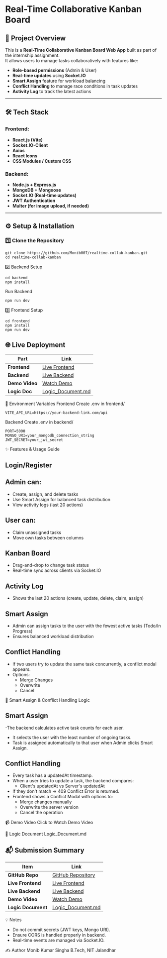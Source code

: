 # Real-Time Collaborative Kanban Board

## 🚀 Project Overview

This is a **Real-Time Collaborative Kanban Board Web App** built as part of the internship assignment.  
It allows users to manage tasks collaboratively with features like:

- **Role-based permissions** (Admin & User)
- **Real-time updates** using **Socket.IO**
- **Smart Assign** feature for workload balancing
- **Conflict Handling** to manage race conditions in task updates
- **Activity Log** to track the latest actions

---

## 🛠 Tech Stack

### **Frontend:**

- **React.js (Vite)**
- **Socket.IO-Client**
- **Axios**
- **React Icons**
- **CSS Modules / Custom CSS**

### **Backend:**

- **Node.js + Express.js**
- **MongoDB + Mongoose**
- **Socket.IO (Real-time updates)**
- **JWT Authentication**
- **Multer (for image upload, if needed)**

---

## ⚙️ Setup & Installation

### **1️⃣ Clone the Repository**

```
git clone https://github.com/Monib007/realtime-collab-kanban.git
cd realtime-collab-kanban
```

2️⃣ Backend Setup

```
cd backend
npm install
```

Run Backend
```
npm run dev
```
3️⃣ Frontend Setup
```
cd frontend
npm install
npm run dev
```

## 🌐 Live Deployment

| Part           | Link                  |
|----------------|-----------------------|
| **Frontend**   | [Live Frontend]((https://realtime-collab-kanban.vercel.app/)) |
| **Backend**    | [Live Backend](https://your-backend-link.com)   |
| **Demo Video** | [Watch Demo](https://your-demo-link.com)        |
| **Logic Doc**  | [Logic_Document.md](https://github.com/Monib007/realtime-collab-kanban/blob/main/Logic_Document.md) |


🔑 Environment Variables
Frontend
Create .env in frontend/
```
VITE_API_URL=https://your-backend-link.com/api
```
Backend
Create .env in backend/
```
PORT=5000
MONGO_URI=your_mongodb_connection_string
JWT_SECRET=your_jwt_secret
```

✨ Features & Usage Guide
## Login/Register
## Admin can:
- Create, assign, and delete tasks
- Use Smart Assign for balanced task distribution
- View activity logs (last 20 actions)

## User can:
- Claim unassigned tasks
- Move own tasks between columns

## Kanban Board
- Drag-and-drop to change task status
- Real-time sync across clients via Socket.IO

## Activity Log
- Shows the last 20 actions (create, update, delete, claim, assign)

## Smart Assign
- Admin can assign tasks to the user with the fewest active tasks (Todo/In Progress)
- Ensures balanced workload distribution

## Conflict Handling
- If two users try to update the same task concurrently, a conflict modal appears.
- Options:
  - Merge Changes
  - Overwrite
  - Cancel

🧠 Smart Assign & Conflict Handling Logic
## Smart Assign
-The backend calculates active task counts for each user.
- It selects the user with the least number of ongoing tasks.
- Task is assigned automatically to that user when Admin clicks Smart Assign.

## Conflict Handling
- Every task has a updatedAt timestamp.
- When a user tries to update a task, the backend compares:
  - Client's updatedAt vs Server's updatedAt
- If they don't match → 409 Conflict Error is returned.
- Frontend shows a Conflict Modal with options to:
  - Merge changes manually
  - Overwrite the server version
  - Cancel the operation

📹 Demo Video
Click to Watch Demo Video

📄 Logic Document
Logic_Document.md

## 📬 Submission Summary

| Item              | Link |
|------------------|------|
| **GitHub Repo**   | [GitHub Repository](https://github.com/Monib007/realtime-collab-kanban) |
| **Live Frontend** | [Live Frontend](https://realtime-collab-kanban.vercel.app/) |
| **Live Backend**  | [Live Backend](https://your-backend-link.com)   |
| **Demo Video**    | [Watch Demo](https://your-demo-link.com)        |
| **Logic Document**| [Logic_Document.md](https://github.com/Monib007/realtime-collab-kanban/blob/main/Logic_Document.md) |


💡 Notes
- Do not commit secrets (JWT keys, Mongo URI).
- Ensure CORS is handled properly in backend.
- Real-time events are managed via Socket.IO.

✍️ Author
Monib Kumar Singha
B.Tech, NIT Jalandhar
